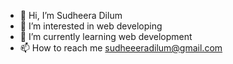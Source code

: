 - 👋 Hi, I’m Sudheera Dilum
- 👀 I’m interested in web developing
- 🌱 I’m currently learning web development
- 📫 How to reach me sudheeeradilum@gmail.com
